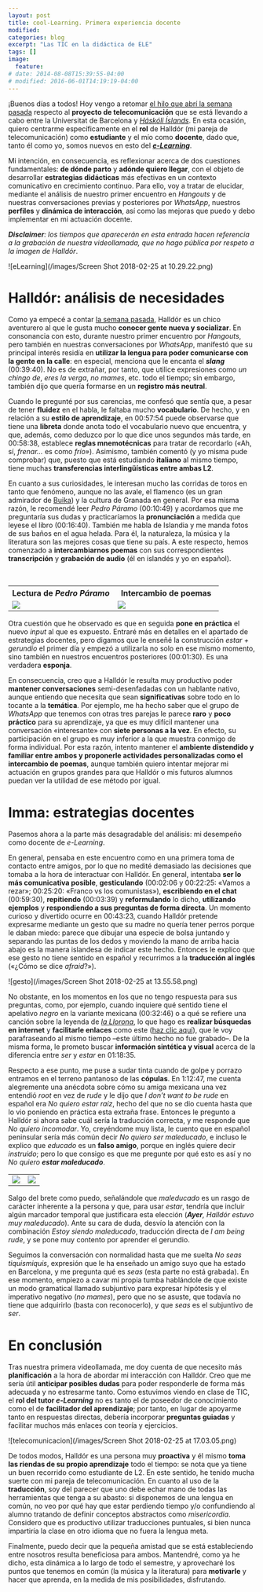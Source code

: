 ```yaml
---
layout: post
title: cool-Learning. Primera experiencia docente
modified:
categories: blog
excerpt: "Las TIC en la didáctica de ELE"
tags: []
image:
  feature:
# date: 2014-08-08T15:39:55-04:00
# modified: 2016-06-01T14:19:19-04:00
---
```


¡Buenos días a todos! Hoy vengo a retomar [el hilo que abrí la semana pasada]( https://immalopez.github.io/blog/halldor-primera-toma/) respecto al **proyecto de telecomunicación** que se está llevando a cabo entre la Universitat de Barcelona y [_Háskóli Íslands_](http://english.hi.is). En esta ocasión, quiero centrarme específicamente en el **rol** de Halldór (mi pareja de telecomunicación) como **estudiante** y el mío como **docente**, dado que, tanto él como yo, somos nuevos en esto del [**_e-Learning_**](http://www.cfp.us.es/e-learning-definicion-y-caracteristicas).

Mi intención, en consecuencia, es reflexionar acerca de dos cuestiones fundamentales: **de dónde parto** y **adónde quiero llegar**, con el objeto de desarrollar **estrategias didácticas** más efectivas en un contexto comunicativo en crecimiento continuo. Para ello, voy a tratar de elucidar, mediante el análisis de nuestro primer encuentro en _Hangouts_ y de nuestras conversaciones previas y posteriores por _WhatsApp_, nuestros **perfiles** y **dinámica de interacción**, así como las mejoras que puedo y debo implementar en mi actuación docente.

_**Disclaimer**: los tiempos que aparecerán en esta entrada hacen referencia a la grabación de nuestra videollamada, que no hago pública por respeto a la imagen de Halldór_.

![eLearning](/images/Screen Shot 2018-02-25 at 10.29.22.png)

# Halldór: análisis de necesidades

Como ya empecé a contar [la semana pasada]( https://immalopez.github.io/blog/halldor-primera-toma/), Halldór es un chico aventurero al que le gusta mucho **conocer gente nueva y socializar**. En consonancia con esto, durante nuestro primer encuentro por _Hangouts_, pero también en nuestras conversaciones por _WhatsApp_, manifestó que su principal interés residía en **utilizar la lengua para poder comunicarse con la gente en la calle**: en especial, menciona que le encanta el **_slang_** (00:39:40). No es de extrañar, por tanto, que utilice expresiones como _un chingo de_, _eres la verga_, _no mames_, etc. todo el tiempo; sin embargo, también dijo que quería formarse en un **registro más neutral**.

Cuando le pregunté por sus carencias, me confesó que sentía que, a pesar de tener **fluidez** en el habla, le faltaba mucho **vocabulario**. De hecho, y en relación a su **estilo de aprendizaje**, en 00:57:54 puede observarse que tiene una **libreta** donde anota todo el vocabulario nuevo que encuentra, y que, además, como deduzco por lo que dice unos segundos más tarde, en 00:58:38, establece **reglas mnemotécnicas** para tratar de recordarlo («Ah, sí, _frenar…_ es como _frío»_). Asimismo, también comentó (y yo misma pude comprobar) que, puesto que está estudiando **italiano** al mismo tiempo, tiene muchas **transferencias interlingüísticas entre ambas L2**.

En cuanto a sus curiosidades, le interesan mucho las corridas de toros en tanto que fenómeno, aunque no las avale, el flamenco (es un gran admirador de [Buika]( https://es.wikipedia.org/wiki/Concha_Buika)) y la cultura de Granada en general. Por esa misma razón, le recomendé leer _Pedro Páramo_ (00:10:49) y acordamos que me preguntaría sus dudas y practicaríamos la **pronunciación** a medida que leyese el libro (00:16:40). También me habla de Islandia y me manda fotos de sus baños en el agua helada. Para él, la naturaleza, la música y la literatura son las mejores cosas que tiene su país. A este respecto, hemos comenzado a **intercambiarnos poemas** con sus correspondientes **transcripción** y **grabación de audio** (él en islandés y yo en español).

<table width="100%">
  <tbody>
    <tr>
      <th>Lectura de <i>Pedro Páramo</i></th>
      <th>Intercambio de poemas</th>
    </tr>
    <tr>
      <td width="50%"><img src="/images/28499756_10214627989830051_1480497615_o.jpg"/>
        </td>
      <td><img src="/images/28460654_10214627989870052_1808681313_o.jpg"/>
        </td>
       </tr>
  </tbody>
</table>

Otra cuestión que he observado es que en seguida **pone en práctica** el nuevo _input_ al que es expuesto. Entraré más en detalles en el apartado de estrategias docentes, pero digamos que le enseñé la construcción _estar + gerundio_ el primer día y empezó a utilizarla no solo en ese mismo momento, sino también en nuestros encuentros posteriores (00:01:30). Es una verdadera **esponja**.

En consecuencia, creo que a Halldór le resulta muy productivo poder **mantener conversaciones** semi-desenfadadas con un hablante nativo, aunque entiendo que necesita que sean **significativas** sobre todo en lo tocante a la **temática**. Por ejemplo, me ha hecho saber que el grupo de _WhatsApp_ que tenemos con otras tres parejas le parece **raro** y **poco práctico** para su aprendizaje, ya que es muy difícil mantener una conversación «interesante» con **siete personas a la vez**. En efecto, su participación en el grupo es muy inferior a la que muestra conmigo de forma individual. Por esta razón, intento mantener el **ambiente distendido y familiar entre ambos y proponerle actividades personalizadas como el intercambio de poemas**, aunque también quiero intentar mejorar mi actuación en grupos grandes para que Halldór o mis futuros alumnos puedan ver la utilidad de ese método por igual.

# Imma: estrategias docentes

Pasemos ahora a la parte más desagradable del análisis: mi desempeño como docente de _e-Learning_.

En general, pensaba en este encuentro como en una primera toma de contacto entre amigos, por lo que no medité demasiado las decisiones que tomaba a la hora de interactuar con Halldór. En general, intentaba **ser lo más comunicativa posible**, **gesticulando** (00:02:06 y 00:22:25: «Vamos a rezar»; 00:25:20: «Franco vs los comunistas»), **escribiendo en el chat** (00:59:30), **repitiendo** (00:03:39) y **reformulando** lo dicho, **utilizando ejemplos** y **respondiendo a sus preguntas de forma directa**. Un momento curioso y divertido ocurre en 00:43:23, cuando Halldór pretende expresarme mediante un gesto que su madre no quería tener perros porque le daban miedo: parece que dibujar una especie de bolsa juntando y separando las puntas de los dedos y moviendo la mano de arriba hacia abajo es la manera islandesa de indicar este hecho. Entonces le explico que ese gesto no tiene sentido en español y recurrimos a la **traducción al inglés** («¿Cómo se dice _afraid_?»).

![gesto](/images/Screen Shot 2018-02-25 at 13.55.58.png)

No obstante, en los momentos en los que no tengo respuesta para sus preguntas, como, por ejemplo, cuando inquiere qué sentido tiene el apelativo _negro_ en la variante mexicana (00:32:46) o a qué se refiere una canción sobre la leyenda de [_la Llorona_](https://es.wikipedia.org/wiki/Llorona), lo que hago es **realizar búsquedas en internet** y **facilitarle enlaces** como este ([haz clic aquí](https://leyendadeterror.com/la-leyenda-de-la-llorona/)), que le voy parafraseando al mismo tiempo  –este último hecho no fue grabado–. De la misma forma, le prometo buscar **información sintética y visual** acerca de la diferencia entre _ser_ y _estar_ en 01:18:35.

Respecto a ese punto, me puse a sudar tinta cuando de golpe y porrazo entramos en el terreno pantanoso de las **cópulas**. En 1:12:47, me cuenta alegremente una anécdota sobre cómo su amiga mexicana una vez entendió _root_ en vez de _rude_ y le dijo que _I don’t want to be rude_ en español era _No quiero estar raíz_, hecho del que no se dio cuenta hasta que lo vio poniendo en práctica esta extraña frase. Entonces le pregunto a Halldór si ahora sabe cuál sería la traducción correcta, y me responde que _No quiero incomodar_. Yo, creyéndome muy lista, le cuento que en español peninsular sería más común decir _No quiero ser maleducado_, e incluso le explico que _educado_ es un **falso amigo**, porque en inglés quiere decir _instruido_; pero lo que consigo es que me pregunte por qué esto es así y no _No quiero **estar maleducado**_.

<table width="100%">
  <tbody>
    <tr>
      <td width="50%"><img src="/images/Screen Shot 2018-02-25 at 16.54.03.png"/>
        </td>
      <td><img src="/images/Screen Shot 2018-02-25 at 16.54.21.png"/>
        </td>
       </tr>
  </tbody>
</table>

Salgo del brete como puedo, señalándole que _maleducado_ es un rasgo de carácter inherente a la persona y que, para usar _estar_, tendría que incluir algún marcador temporal que justificara esta elección (_**Ayer**, Halldór estuvo muy maleducado_). Ante su cara de duda, desvío la atención con la combinación _Estoy siendo maleducado_, traducción directa de _I am being rude_, y se pone muy contento por aprender el gerundio.

Seguimos la conversación con normalidad hasta que me suelta _No seas tiquismiquis_, expresión que le ha enseñado un amigo suyo que ha estado en Barcelona, y me pregunta qué es _seas_ (esta parte no está grabada). En ese momento, empiezo a cavar mi propia tumba hablándole de que existe un modo gramatical llamado subjuntivo para expresar hipótesis y el imperativo negativo (_no mames_), pero que no se asuste, que todavía no tiene que adquirirlo (basta con reconocerlo), y que _seas_ es el subjuntivo de _ser_.

# En conclusión

Tras nuestra primera videollamada, me doy cuenta de que necesito más **planificación** a la hora de abordar mi interacción con Halldór. Creo que me sería útil **anticipar posibles dudas** para poder responderle de forma más adecuada y no estresarme tanto. Como estuvimos viendo en clase de TIC, el **rol del tutor _e-Learning_** no es tanto el de poseedor de conocimiento como el de **facilitador del aprendizaje**; por tanto, en lugar de apoyarme tanto en respuestas directas, debería incorporar **preguntas guiadas** y facilitar muchos más enlaces con teoría y ejercicios.

![telecomunicacion](/images/Screen Shot 2018-02-25 at 17.03.05.png)

De todos modos, Halldór es una persona muy **proactiva** y él mismo **toma las riendas de su propio aprendizaje** todo el tiempo: se nota que ya tiene un buen recorrido como estudiante de L2. En este sentido, he tenido mucha suerte con mi pareja de telecomunicación. En cuanto al uso de la **traducción**, soy del parecer que uno debe echar mano de todas las herramientas que tenga a su abasto: si disponemos de una lengua en común, no veo por qué hay que estar perdiendo tiempo y/o confundiendo al alumno tratando de definir conceptos abstractos como _misericordia_. Considero que es productivo utilizar traducciones puntuales, si bien nunca impartiría la clase en otro idioma que no fuera la lengua meta.

Finalmente, puedo decir que la pequeña amistad que se está estableciendo entre nosotros resulta beneficiosa para ambos. Mantendré, como ya he dicho, esta dinámica a lo largo de todo el semestre, y aprovecharé los puntos que tenemos en común (la música y la literatura) para **motivarle** y hacer que aprenda, en la medida de mis posibilidades, disfrutando.
